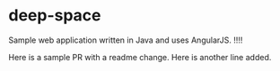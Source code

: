 # deep-space
Sample web application written in Java and uses AngularJS.
!!!!

Here is a sample PR with a readme change.
Here is another line added.
